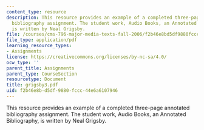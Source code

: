 ```yaml
---
content_type: resource
description: This resource provides an example of a completed three-page annotated
  bibliography assignment. The student work, Audio Books, an Annotated Bibliography,
  is written by Neal Grigsby.
file: /courses/cms-796-major-media-texts-fall-2006/f2b46e8bd5df9880fccc44e6a6107946_grigsby3.pdf
file_type: application/pdf
learning_resource_types:
- Assignments
license: https://creativecommons.org/licenses/by-nc-sa/4.0/
ocw_type: ''
parent_title: Assignments
parent_type: CourseSection
resourcetype: Document
title: grigsby3.pdf
uid: f2b46e8b-d5df-9880-fccc-44e6a6107946
---
```

This resource provides an example of a completed three-page annotated bibliography assignment. The student work, Audio Books, an Annotated Bibliography, is written by Neal Grigsby.